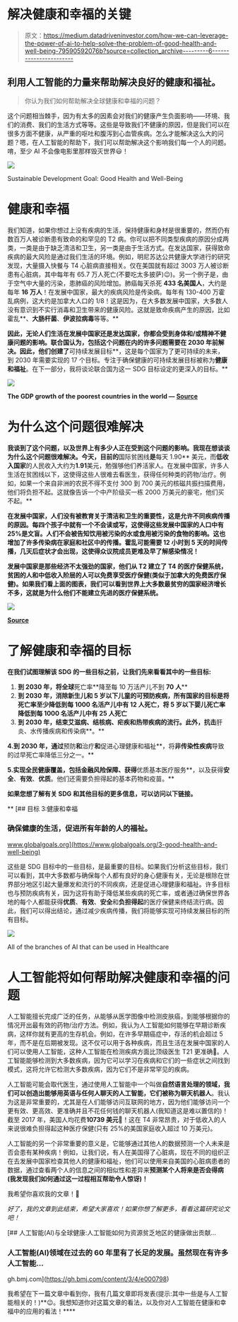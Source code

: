 # 解决健康和幸福的关键

> 原文：<https://medium.datadriveninvestor.com/how-we-can-leverage-the-power-of-ai-to-help-solve-the-problem-of-good-health-and-well-being-79590592076b?source=collection_archive---------6----------------------->

## 利用人工智能的力量来帮助解决良好的健康和福祉。

> 你认为我们如何帮助解决全球健康和幸福的问题？

这个问题相当棘手，因为有太多的因素会对我们的健康产生负面影响——环境、我们的消费、我们的生活方式等等。这些是导致我们不健康的原因，但是我们可以在很多方面不健康，从严重的呕吐和腹泻到心血管疾病。怎么才能解决这么大的问题？嗯，在人工智能的帮助下，我们可以帮助解决这个影响我们每一个人的问题。唷，至少 AI 不会像电影里那样毁灭世界😃！

![](img/53138cd8fb2432c5f3088091d165212c.png)

Sustainable Development Goal: Good Health and Well-Being

# 健康和幸福

我们知道，如果你想过上没有疾病的生活，保持健康和身材是很重要的，然而仍有数百万人被诊断患有致命的和罕见的 T2 病。你可以把不同类型疾病的原因分成两类，一类是由于缺乏清洁和卫生，另一类是由于生活方式。在发达国家，获得致命疾病的最大风险是通过我们生活的环境。例如，明尼苏达公共健康大学进行的研究发现，大量摄入快餐与 T4 心脏病直接相关。仅在美国就有超过 3003 万人被诊断患有心脏病，其中每年有 65.7 万人死亡(不要吃太多披萨)😉)。另一个例子是，由于空气中大量的污染，患肺癌的风险增加。肺癌每天杀死 **433 名美国人**，大约是每年 **16 万人**！在发展中国家，最大的疾病风险是传染病。每年有 130-400 万霍乱病例，这大约是加拿大人口的 1/8！这是因为，在大多数发展中国家，大多数人没有意识到不实行消毒和卫生带来的健康风险。这就是致命疾病产生的原因，比如霍乱**、**大肠杆菌**、**伊波拉病毒**等等。**

**因此，无论人们生活在发展中国家还是发达国家，你都会受到身体和/或精神不健康问题的影响。联合国认为，包括这个问题在内的许多问题需要在 2030 年前解决。因此，他们创建了**可持续发展目标**，这是每个国家为了更可持续的未来，到 2030 年需要实现的 17 个目标。专注于确保健康的可持续发展目标被称为**健康和福祉**。在下一部分，我将谈论联合国为这一 SDG 目标设定的更深入的目标。**

**![](img/d10938fd3d75fc1bea0b57152918cb83.png)**

**The GDP growth of the poorest countries in the world — [Source](https://www.focus-economics.com/blog/the-poorest-countries-in-the-world)**

# **为什么这个问题很难解决**

**我谈到了这个问题，以及世界上有多少人正在受到这个问题的影响。我现在想谈谈为什么这个问题很难解决。今天，目前的**国际贫困线**是**每天 1.90** 美元，而**低收入国家**的人民收入大约为**1.91**美元，勉强够他们养活家人。在发展中国家，许多人生活在贫困线以下，这使得这些人很难去看医生，获得任何种类的药物/治疗。例如，如果一个来自非洲的农民不得不支付 300 到 700 美元的核磁共振扫描费用，他们将负担不起。这就像告诉一个中产阶级买一栋 2000 万美元的豪宅，他们买不起。**

**在发展中国家，人们没有被教育关于清洁和卫生的重要性，这是允许不同疾病传播的原因。每四个孩子中就有一个不会读或写，这使得这些发展中国家的人口中有 25%是文盲。人们不会被告知饮用被污染的水或食用被污染的食物的影响。这也增加了许多传染病在家庭和社区中的传播。霍乱可能需要 12 小时到 5 天的时间传播，几天后症状才会出现，这使得众议院成员更难及早了解感染情况！**

**发展中国家是那些经济不太强劲的国家，他们从 T2 建立了 T4 的医疗保健系统，贫困的人和中低收入阶层的人可以免费享受医疗保健(类似于加拿大的免费医疗保健)。如果我们看上面的图表，我们可以看到世界上大多数最贫穷的国家经济增长不多，这就是为什么他们不能建立先进的医疗保健系统。**

**![](img/93c6e5cb0b8fd9d213a6f4f02736cee1.png)**

**[Source](https://i.pinimg.com/originals/f3/48/cb/f348cb8a4a2cf14cab087fdfbc637d23.png)**

# **了解健康和幸福的目标**

**在我们试图理解该 SDG 的一些目标之前，让我们先来看看其中的一些目标:**

1.  **到 2030 年，将全球**死亡率**降至每 10 万活产儿不到 **70 人****
2.  **到 2030 年，消除新生儿和 5 岁以下儿童的可预防疾病，所有国家的目标是将死亡率至少降低到每 1000 名活产儿中有 12 人死亡，将 5 岁以下婴儿死亡率降低到每 1000 名活产儿中有 25 人死亡**
3.  **到 2030 年，结束艾滋病、结核病、疟疾和热带疾病的流行。此外，抗击**肝炎、水传播疾病和传染病**。**

**4.到 2030 年，通过**预防**和**治疗**和**促进心理健康和福祉**，将**非传染性疾病**导致的过早死亡率降低三分之一。**

**5.实现全民健康覆盖，包括金融风险保障、获得**优质基本医疗服务**，以及获得**安全**、**有效**、**优质**。他们还需要负担得起的基本药物和疫苗。**

**如果您想了解有关 SDG 和其他目标的更多信息，可以访问以下链接。**

**[](https://www.globalgoals.org/3-good-health-and-well-being) [## 目标 3:健康和幸福

### 确保健康的生活，促进所有年龄的人的福祉。

www.globalgoals.org](https://www.globalgoals.org/3-good-health-and-well-being) 

这些是 SDG 目标中的一些目标，是最重要的目标。如果我们分析这些目标，我们可以看到，其中大多数都与确保每个人都有良好的身心健康有关，无论是根除在世界部分地区引起大量爆发和流行的不同疾病，还是促进心理健康和福祉。许多目标也与预防疾病有关，因为这将有助于降低某些疾病的死亡率，或者通过确保世界各地的每个人都能获得**优质**、**有效**、**安全**和**负担得起**的医疗保健来终结流行病。因此，我们可以得出结论，通过减少疾病传播，我们将能够实现可持续发展目标的所有目标。

![](img/4d6bc92bf8c24aca6e7173a80832f90f.png)

All of the branches of AI that can be used in Healthcare

# 人工智能将如何帮助解决健康和幸福的问题

人工智能擅长完成广泛的任务，从能够从医学图像中检测皮肤癌，到能够根据你的情况开出最有效的药物/治疗方法。例如，我认为人工智能如何能够在早期诊断疾病，这样你就有更高的生存机会。例如，在许多早期癌症中，存活的机会超过 5 年，而不是在后期被发现。这不仅可以用于各种疾病，而且生活在发展中国家的人们可以使用人工智能，这种人工智能在检测疾病方面比顶级医生 T21 更准确🤯。人工智能能够检测到大多数疾病，因为它可以学习在疾病和它们的一些症状之间找到模式，这将允许它检测大多数疾病，因为它们不是非常罕见的疾病。

人工智能可能会取代医生，通过使用人工智能中一个叫做**自然语言处理的领域，我们可以创造出能够用英语与任何人聊天的人工智能，它们被称为聊天机器人**。我认为这是非常重要的，尤其是在人们能够访问互联网的地方，因为他们能够访问一个更有效、更高效、更准确并且不花任何钱的聊天机器人(我知道这是难以置信的)！截至 2017 年，美国人均花费**10739 美元**🤯！这在 T4 非常昂贵，对于低收入的人来说很难负担得起这种医疗保健(只有 25%的美国家庭收入超过 10 万美元)。

人工智能的另一个非常重要的意义是，它能够通过其他人的数据预测一个人未来是否会患有某种疾病！例如，让我们说，有人在美国得了心脏病，现在不同的组织正在去发展中国家检查其他人的健康和福祉，他们可以使用来自美国的心脏病患者的数据，通过查看两个人的信息之间的相似性和差异来**预测某个人将来是否会得病(我发现我们如何通过这一过程相互帮助令人惊讶)！**

我希望你喜欢我的文章！👋

*好了，我的文章到此结束，希望大家喜欢！如果你想了解更多，看看这篇研究论文吧！*

 [## 人工智能(AI)与全球健康:人工智能如何为资源贫乏地区的健康做出贡献…

### 人工智能(AI)领域在过去的 60 年里有了长足的发展。虽然现在有许多人工智能…

gh.bmj.com](https://gh.bmj.com/content/3/4/e000798) 

我希望在下一篇文章中看到你，我有几篇文章即将发表(提示:其中一些是与人工智能相关的！)**😉。我想知道你对这篇文章的看法，以及你对人工智能在健康和幸福中的应用的看法！****